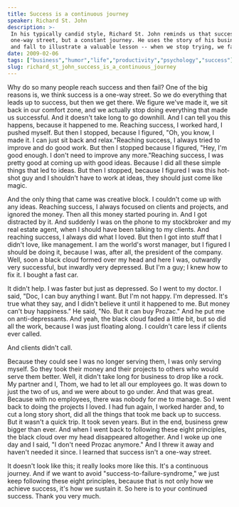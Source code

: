 ```yaml
---
title: Success is a continuous journey
speaker: Richard St. John
description: >-
 In his typically candid style, Richard St. John reminds us that success is not a
 one-way street, but a constant journey. He uses the story of his business' rise
 and fall to illustrate a valuable lesson -- when we stop trying, we fail.
date: 2009-02-06
tags: ["business","humor","life","productivity","psychology","success"]
slug: richard_st_john_success_is_a_continuous_journey
---
```


Why do so many people reach success and then fail? One of the big reasons is, we think
success is a one-way street. So we do everything that leads up to success, but then we get
there. We figure we've made it, we sit back in our comfort zone, and we actually stop
doing everything that made us successful. And it doesn't take long to go downhill. And I
can tell you this happens, because it happened to me. Reaching success, I worked hard, I
pushed myself. But then I stopped, because I figured, "Oh, you know, I made it. I can just
sit back and relax."Reaching success, I always tried to improve and do good work. But then
I stopped because I figured, "Hey, I'm good enough. I don't need to improve any
more."Reaching success, I was pretty good at coming up with good ideas. Because I did all
these simple things that led to ideas. But then I stopped, because I figured I was this
hot-shot guy and I shouldn't have to work at ideas, they should just come like
magic.

And the only thing that came was creative block. I couldn't come up with any
ideas. Reaching success, I always focused on clients and projects, and ignored the money.
Then all this money started pouring in. And I got distracted by it. And suddenly I was on
the phone to my stockbroker and my real estate agent, when I should have been talking to
my clients. And reaching success, I always did what I loved. But then I got into stuff that
I didn't love, like management. I am the world's worst manager, but I figured I should be
doing it, because I was, after all, the president of the company. Well, soon a black cloud
formed over my head and here I was, outwardly very successful, but inwardly very
depressed. But I'm a guy; I knew how to fix it. I bought a fast car. 

It didn't help. I was faster but just as depressed. So I went to my doctor. I said, "Doc, I
can buy anything I want. But I'm not happy. I'm depressed. It's true what they say, and I
didn't believe it until it happened to me. But money can't buy happiness." He said, "No.
But it can buy Prozac." And he put me on anti-depressants. And yeah, the black cloud faded
a little bit, but so did all the work, because I was just floating along. I couldn't care
less if clients ever called. 

And clients didn't call. 

Because they could see I was no longer serving them, I was only serving myself. So they
took their money and their projects to others who would serve them better. Well, it didn't
take long for business to drop like a rock. My partner and I, Thom, we had to let all our
employees go. It was down to just the two of us, and we were about to go under. And that
was great. Because with no employees, there was nobody for me to manage. So I went back to
doing the projects I loved. I had fun again, I worked harder and, to cut a long story
short, did all the things that took me back up to success. But it wasn't a quick trip. It
took seven years. But in the end, business grew bigger than ever. And when I went back to
following these eight principles, the black cloud over my head disappeared altogether. And
I woke up one day and I said, "I don't need Prozac anymore." And I threw it away and
haven't needed it since. I learned that success isn't a one-way street.

It doesn't look like this; it really looks more like this. It's a continuous journey. And
if we want to avoid "success-to-failure-syndrome," we just keep following these eight
principles, because that is not only how we achieve success, it's how we sustain it. So
here is to your continued success. Thank you very much. 

<!--
ad_duration=3.33
event="TED2009"
external_start_time=0
intro_duration=11.82
is_subtitle_required="False"
is_talk_featured="True"
language="en"
language_swap="False"
native_language="en"
number_of_related_talks=6
number_of_speakers=1
number_of_subtitled_videos=54
number_of_tags=6
number_of_talk_download_languages=55
number_of_talk_more_resources=0
number_of_talk_recommendations=0
number_of_talks_take_actions=0
post_ad_duration=0.83
published_timestamp="2009-06-12 01:00:00"
recording_date="2009-02-06"
speaker_description="Marketer, success analyst"
speaker_id=70
speaker_is_published=1
speaker_name="Richard St. John"
talk_name="Success is a continuous journey"
talks_tags=["business","humor","life","productivity","psychology","success"]
url_audio="https://download.ted.com/talks/RichardStJohn_2009U.mp3?apikey=acme-roadrunner"
url_photo_speaker="https://pe.tedcdn.com/images/ted/1363_253x190.jpg"
url_photo_talk="https://s3.amazonaws.com/talkstar-photos/uploads/684747fa-e980-4d5a-8460-b0a497fe5424/RichardStJohn_2009U_embed.jpg"
url_webpage="https://www.ted.com/talks/richard_st_john_success_is_a_continuous_journey"
video_type_name="TED Stage Talk"
-->